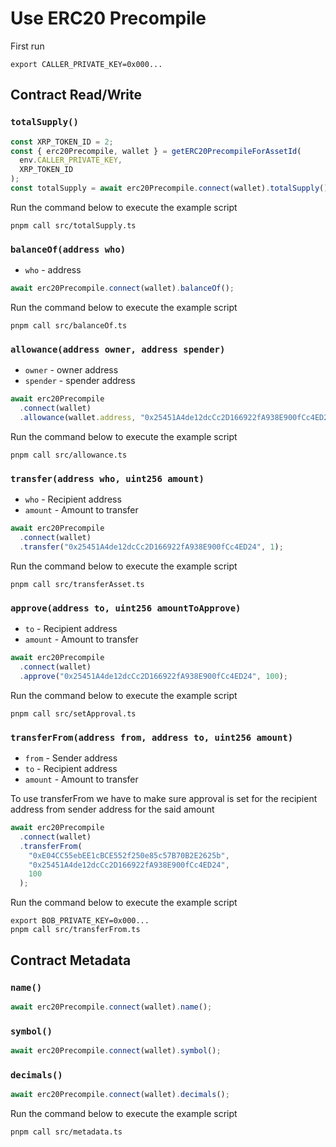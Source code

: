 # Use ERC20 Precompile

First run

```
export CALLER_PRIVATE_KEY=0x000...
```

## Contract Read/Write

### `totalSupply()`

```js
const XRP_TOKEN_ID = 2;
const { erc20Precompile, wallet } = getERC20PrecompileForAssetId(
  env.CALLER_PRIVATE_KEY,
  XRP_TOKEN_ID
);
const totalSupply = await erc20Precompile.connect(wallet).totalSupply();
```

Run the command below to execute the example script

```shell
pnpm call src/totalSupply.ts

```

### `balanceOf(address who)`

- `who` - address

```js
await erc20Precompile.connect(wallet).balanceOf();
```

Run the command below to execute the example script

```shell
pnpm call src/balanceOf.ts
```

### `allowance(address owner, address spender)`

- `owner` - owner address
- `spender` - spender address

```js
await erc20Precompile
  .connect(wallet)
  .allowance(wallet.address, "0x25451A4de12dcCc2D166922fA938E900fCc4ED24");
```

Run the command below to execute the example script

```shell
pnpm call src/allowance.ts

```

### `transfer(address who, uint256 amount)`

- `who` - Recipient address
- `amount` - Amount to transfer

```js
await erc20Precompile
  .connect(wallet)
  .transfer("0x25451A4de12dcCc2D166922fA938E900fCc4ED24", 1);
```

Run the command below to execute the example script

```
pnpm call src/transferAsset.ts
```

### `approve(address to, uint256 amountToApprove)`

- `to` - Recipient address
- `amount` - Amount to transfer

```js
await erc20Precompile
  .connect(wallet)
  .approve("0x25451A4de12dcCc2D166922fA938E900fCc4ED24", 100);
```

Run the command below to execute the example script

```shell
pnpm call src/setApproval.ts

```

### `transferFrom(address from, address to, uint256 amount)`

- `from` - Sender address
- `to` - Recipient address
- `amount` - Amount to transfer

To use transferFrom we have to make sure approval is set for the recipient address from sender address for the said amount

```js
await erc20Precompile
  .connect(wallet)
  .transferFrom(
    "0xE04CC55ebEE1cBCE552f250e85c57B70B2E2625b",
    "0x25451A4de12dcCc2D166922fA938E900fCc4ED24",
    100
  );
```

Run the command below to execute the example script

```shell
export BOB_PRIVATE_KEY=0x000...
pnpm call src/transferFrom.ts

```

## Contract Metadata

### `name()`

```js
await erc20Precompile.connect(wallet).name();
```

### `symbol()`

```js
await erc20Precompile.connect(wallet).symbol();
```

### `decimals()`

```js
await erc20Precompile.connect(wallet).decimals();
```

Run the command below to execute the example script

```shell
pnpm call src/metadata.ts

```

